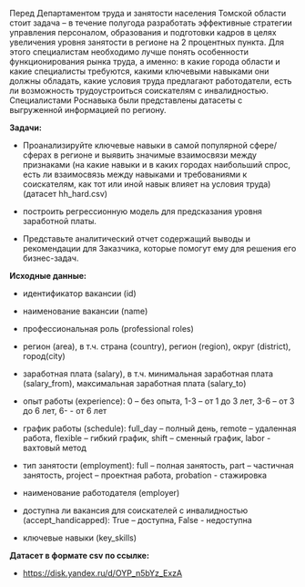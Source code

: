 Перед Департаментом труда и занятости населения Томской области стоит задача
– в течение полугода разработать эффективные стратегии управления
персоналом, образования и подготовки кадров в целях увеличения уровня
занятости в регионе на 2 процентных пункта. Для этого специалистам необходимо
лучше понять особенности функционирования рынка труда, а именно: в какие
города области и какие специалисты требуются, какими ключевыми навыками они
должны обладать, какие условия труда предлагают работодатели, есть ли
возможность трудоустроиться соискателям с инвалидностью.
Специалистами Роснавыка были представлены датасеты с выгруженной
информацией по региону.

**Задачи:**

  - Проанализируйте ключевые навыки в самой популярной сфере/сферах в регионе и выявить значимые взаимосвязи между признаками (на какие навыки и в каких городах наибольший спрос, есть ли взаимосвязь между навыками и требованиями к соискателям, как тот или иной навык влияет на условия труда) (датасет hh_hard.csv) 

  - построить регрессионную модель для предсказания уровня заработной платы.

  - Представьте аналитический отчет содержащий выводы и рекомендации для Заказчика, которые помогут ему для решения его бизнес-задач.

**Исходные данные:**
 
  - идентификатор вакансии (id)
 
  - наименование вакансии (name)

  - профессиональная роль (professional roles)
 
  - регион (area), в т.ч. страна (country), регион (region), округ (district), город(city)

  - заработная плата (salary), в т.ч. минимальная заработная плата (salary_from),
максимальная заработная плата (salary_to)

  - опыт работы (experience): 0 – без опыта, 1-3 – от 1 до 3 лет, 3-6 – от 3 до 6 лет, 6- - от 6 лет

  - график работы (schedule): full_day – полный день, remote – удаленная работа,
  flexible – гибкий график, shift – сменный график, labor - вахтовый метод

  - тип занятости (employment): full – полная занятость, part – частичная
занятость, project – проектная работа, probation - стажировка

  - наименование работодателя (employer)

  - доступна ли вакансия для соискателей с инвалидностью (accept_handicapped): True – доступна, False - недоступна

  - ключевые навыки (key_skills)

**Датасет в формате csv по ссылке:**

  - https://disk.yandex.ru/d/OYP_n5bYz_ExzA
